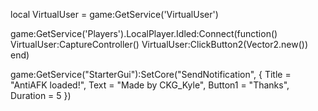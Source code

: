 local VirtualUser = game:GetService('VirtualUser')
 
game:GetService('Players').LocalPlayer.Idled:Connect(function()
    VirtualUser:CaptureController()
    VirtualUser:ClickButton2(Vector2.new())
end)
 
game:GetService("StarterGui"):SetCore("SendNotification", {
    Title = "AntiAFK loaded!",
    Text = "Made by CKG_Kyle",
    Button1 = "Thanks",
    Duration = 5
})
